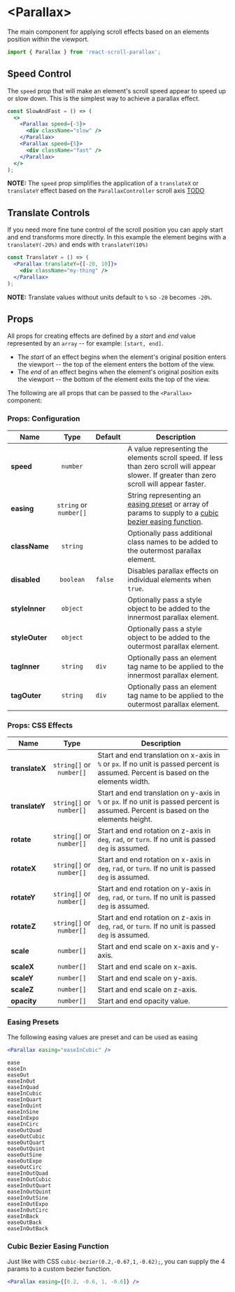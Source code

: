 # \<Parallax>

The main component for applying scroll effects based on an elements position within the viewport.

```jsx
import { Parallax } from 'react-scroll-parallax';
```

## Speed Control

The `speed` prop that will make an element's scroll speed appear to speed up or slow down. This is the simplest way to achieve a parallax effect.

```jsx
const SlowAndFast = () => (
  <>
    <Parallax speed={-5}>
      <div className="slow" />
    </Parallax>
    <Parallax speed={5}>
      <div className="fast" />
    </Parallax>
  </>
);
```

**NOTE:** The `speed` prop simplifies the application of a `translateX` or `translateY` effect based on the `ParallaxController` scroll axis [TODO](#link)

## Translate Controls

If you need more fine tune control of the scroll position you can apply start and end transforms more directly. In this example the element begins with a `translateY(-20%)` and ends with `translateY(10%)`

```jsx
const TranslateY = () => (
  <Parallax translateY={[-20, 10]}>
    <div className="my-thing" />
  </Parallax>
);
```

**NOTE:** Translate values without units default to `%` so `-20` becomes `-20%`.

## Props

All props for creating effects are defined by a _start_ and _end_ value represented by an `array` -- for example: `[start, end]`.

- The _start_ of an effect begins when the element's original position enters the viewport -- the top of the element enters the bottom of the view.
- The _end_ of an effect begins when the element's original position exits the viewport -- the bottom of the element exits the top of the view.

The following are all props that can be passed to the `<Parallax>` component:

### Props: Configuration

| Name           |          Type          | Default | Description                                                                                                                                              |
| -------------- | :--------------------: | :------ | -------------------------------------------------------------------------------------------------------------------------------------------------------- |
| **speed**      |        `number`        |         | A value representing the elements scroll speed. If less than zero scroll will appear slower. If greater than zero scroll will appear faster.             |
| **easing**     | `string` or `number[]` |         | String representing an [easing preset](#easing-presets) or array of params to supply to a [cubic bezier easing function](#cubic-bezier-easing-function). |
| **className**  |        `string`        |         | Optionally pass additional class names to be added to the outermost parallax element.                                                                    |
| **disabled**   |       `boolean`        | `false` | Disables parallax effects on individual elements when `true`.                                                                                            |
| **styleInner** |        `object`        |         | Optionally pass a style object to be added to the innermost parallax element.                                                                            |
| **styleOuter** |        `object`        |         | Optionally pass a style object to be added to the outermost parallax element.                                                                            |
| **tagInner**   |        `string`        | `div`   | Optionally pass an element tag name to be applied to the innermost parallax element.                                                                     |
| **tagOuter**   |        `string`        | `div`   | Optionally pass an element tag name to be applied to the outermost parallax element.                                                                     |

### Props: CSS Effects

| Name           |           Type           | Description                                                                                                                           |
| -------------- | :----------------------: | ------------------------------------------------------------------------------------------------------------------------------------- |
| **translateX** | `string[]` or `number[]` | Start and end translation on x-axis in `%` or `px`. If no unit is passed percent is assumed. Percent is based on the elements width.  |
| **translateY** | `string[]` or `number[]` | Start and end translation on y-axis in `%` or `px`. If no unit is passed percent is assumed. Percent is based on the elements height. |
| **rotate**     | `string[]` or `number[]` | Start and end rotation on z-axis in `deg`, `rad`, or `turn`. If no unit is passed `deg` is assumed.                                   |
| **rotateX**    | `string[]` or `number[]` | Start and end rotation on x-axis in `deg`, `rad`, or `turn`. If no unit is passed `deg` is assumed.                                   |
| **rotateY**    | `string[]` or `number[]` | Start and end rotation on y-axis in `deg`, `rad`, or `turn`. If no unit is passed `deg` is assumed.                                   |
| **rotateZ**    | `string[]` or `number[]` | Start and end rotation on z-axis in `deg`, `rad`, or `turn`. If no unit is passed `deg` is assumed.                                   |
| **scale**      |        `number[]`        | Start and end scale on x-axis and y-axis.                                                                                             |
| **scaleX**     |        `number[]`        | Start and end scale on x-axis.                                                                                                        |
| **scaleY**     |        `number[]`        | Start and end scale on y-axis.                                                                                                        |
| **scaleZ**     |        `number[]`        | Start and end scale on z-axis.                                                                                                        |
| **opacity**    |        `number[]`        | Start and end opacity value.                                                                                                          |

### Easing Presets

The following easing values are preset and can be used as easing

```jsx
<Parallax easing="easeInCubic" />
```

```
ease
easeIn
easeOut
easeInOut
easeInQuad
easeInCubic
easeInQuart
easeInQuint
easeInSine
easeInExpo
easeInCirc
easeOutQuad
easeOutCubic
easeOutQuart
easeOutQuint
easeOutSine
easeOutExpo
easeOutCirc
easeInOutQuad
easeInOutCubic
easeInOutQuart
easeInOutQuint
easeInOutSine
easeInOutExpo
easeInOutCirc
easeInBack
easeOutBack
easeInOutBack
```

### Cubic Bezier Easing Function

Just like with CSS `cubic-bezier(0.2,-0.67,1,-0.62);`, you can supply the 4 params to a custom bezier function.

```jsx
<Parallax easing={[0.2, -0.6, 1, -0.6]} />
```
